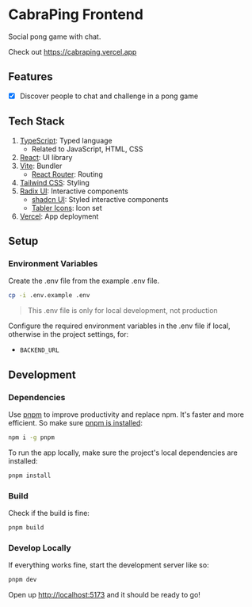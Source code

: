 # CabraPing Frontend

Social pong game with chat.

Check out <https://cabraping.vercel.app>

## Features

- [x] Discover people to chat and challenge in a pong game

## Tech Stack

1. [TypeScript](https://typescriptlang.org): Typed language
   - Related to JavaScript, HTML, CSS
2. [React](https://react.dev): UI library
3. [Vite](https://vitejs.org): Bundler
   - [React Router](https://reactrouter.com): Routing
4. [Tailwind CSS](https://tailwindcss.com): Styling
5. [Radix UI](https://radix-ui.com): Interactive components
   - [shadcn UI](https://ui.shadcn.com): Styled interactive components
   - [Tabler Icons](https://tabler-icons.io): Icon set
6. [Vercel](https://vercel.com): App deployment

## Setup

### Environment Variables

Create the .env file from the example .env file.

```sh
cp -i .env.example .env
```

> This .env file is only for local development, not production

Configure the required environment variables in the .env file if local,
otherwise in the project settings, for:

- `BACKEND_URL`

## Development

### Dependencies

Use [pnpm](https://pnpm.io) to improve productivity and replace npm. It's faster and more efficient. So make
sure [pnpm is installed](https://pnpm.io/installation#using-npm):

```sh
npm i -g pnpm
```

To run the app locally, make sure the project's local dependencies are
installed:

```sh
pnpm install
```

### Build

Check if the build is fine:

```sh
pnpm build
```

### Develop Locally

If everything works fine, start the development server like so:

```sh
pnpm dev
```

Open up [http://localhost:5173](http://localhost:5173) and it should be ready to
go!